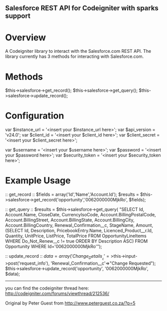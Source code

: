 Salesforce REST API for Codeigniter with sparks support
----------------------------------------------------------

Overview
========
A Codeigniter library to interact with the Salesforce.com REST API.  The library currently has 3 methods for interacting with Salesforce.com.

Methods
========
$this->salesforce->get_record();
$this->salesforce->get_query();
$this->salesforce->update_record(); 


Configuration
========
var $instance_url = '<insert your $instance_url here>';
var $api_version = 'v24.0';
var $client_id  = '<insert your $client_id here>';
var $client_secret = '<insert your $client_secret here>';
 
var $username  = '<insert your $username here>';
var $password  = '<insert your $password here>';
var $security_token = '<insert your $security_token here>'; 


Example Usage
========
:: get_record ::
$fields = array('Id','Name','Account.Id');
$results = $this->salesforce->get_record('opportunity','0062000000MjkRo', $fields); 

:: get_query ::
$results = $this->salesforce->get_query(
     "SELECT Id, 
     Account.Name, 
     CloseDate, 
     CurrencyIsoCode, 
     Account.BillingPostalCode,
     Account.BillingStreet,
     Account.BillingState,
     Account.BillingCity,
     Account.BillingCountry,
     Renewal_Confirmation__c,
     StageName,
     Amount, 
     (SELECT Id, Description, PricebookEntry.Name, Licenced_Product__r.Id, Quantity, UnitPrice, ListPrice, TotalPrice FROM OpportunityLineItems WHERE Do_Not_Renew__c != true ORDER BY Description ASC) 
     FROM Opportunity WHERE Id='0062000000MjkRo'"); 

:: update_record ::
$data = array('Change_Details__c'=>$this->input->post('request_info'),
              'Renewal_Confirmation__c'=>"Change Requested");
$this->salesforce->update_record('opportunity', '0062000000MjkRo', $data); 

----------------------------------------------------------

you can find the codeigniter thread here:
http://codeigniter.com/forums/viewthread/212536/

Original by Peter Guest from
http://www.peterguest.co.za/?p=5